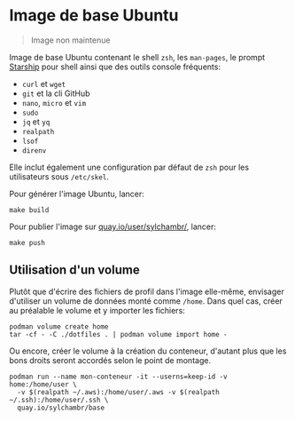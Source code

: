 # Image de base Ubuntu

> Image non maintenue

Image de base Ubuntu contenant le shell `zsh`, les `man-pages`, le prompt [Starship](https://starship.rs) pour shell ainsi que des outils console fréquents:

* `curl` et `wget`
* `git` et la cli GitHub
* `nano`, `micro` et `vim`
* `sudo`
* `jq` et `yq`
* `realpath`
* `lsof`
* `direnv`

Elle inclut également une configuration par défaut de `zsh` pour les utilisateurs sous `/etc/skel`.

Pour générer l'image Ubuntu, lancer:

```shell
make build
```

Pour publier l'image sur [quay.io/user/sylchambr/](https://quay.io/user/sylchambr/), lancer:

```shell
make push
```

## Utilisation d'un volume

Plutôt que d'écrire des fichiers de profil dans l'image elle-même, envisager d'utiliser un volume de données monté comme `/home`. Dans quel cas, créer au préalable le volume et y importer les fichiers:

```shell
podman volume create home
tar -cf - -C ./dotfiles . | podman volume import home -

```

Ou encore, créer le volume à la création du conteneur, d'autant plus que les bons droits seront accordés selon le point de montage.

```shell
podman run --name mon-conteneur -it --userns=keep-id -v home:/home/user \
  -v $(realpath ~/.aws):/home/user/.aws -v $(realpath ~/.ssh):/home/user/.ssh \
  quay.io/sylchambr/base
```
